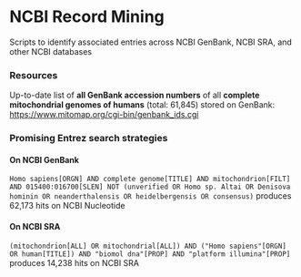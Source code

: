 # NCBI Record Mining
Scripts to identify associated entries across NCBI GenBank, NCBI SRA, and other NCBI databases

### Resources
Up-to-date list of **all GenBank accession numbers** of all **complete mitochondrial genomes of humans** (total: 61,845) stored on GenBank: https://www.mitomap.org/cgi-bin/genbank_ids.cgi

### Promising Entrez search strategies

#### On NCBI GenBank
```Homo sapiens[ORGN] AND complete genome[TITLE] AND mitochondrion[FILT] AND 015400:016700[SLEN] NOT (unverified OR Homo sp. Altai OR Denisova hominin OR neanderthalensis OR heidelbergensis OR consensus)``` produces 62,173 hits on NCBI Nucleotide
#### On NCBI SRA
```(mitochondrion[ALL] OR mitochondrial[ALL]) AND ("Homo sapiens"[ORGN] OR human[TITLE]) AND "biomol dna"[PROP] AND "platform illumina"[PROP]``` produces 14,238 hits on NCBI SRA
